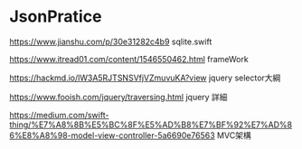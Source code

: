 # JsonPratice

https://www.jianshu.com/p/30e31282c4b9    sqlite.swift

https://www.itread01.com/content/1546550462.html    frameWork

https://hackmd.io/lW3A5RJTSNSVfjVZmuvuKA?view     jquery selector大綱

https://www.fooish.com/jquery/traversing.html    jquery 詳細

https://medium.com/swift-thing/%E7%A8%8B%E5%BC%8F%E5%AD%B8%E7%BF%92%E7%AD%86%E8%A8%98-model-view-controller-5a6690e76563    MVC架構
